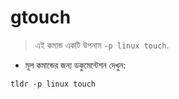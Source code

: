 # gtouch

> এই কমান্ড একটি উপনাম `-p linux touch`.

- মূল কমান্ডের জন্য ডকুমেন্টেশন দেখুন:

`tldr -p linux touch`
